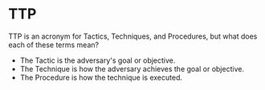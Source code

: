 # TTP

TTP is an acronym for Tactics, Techniques, and Procedures, but what does each of these terms mean?

- The Tactic is the adversary's goal or objective.
- The Technique is how the adversary achieves the goal or objective.
- The Procedure is how the technique is executed.

